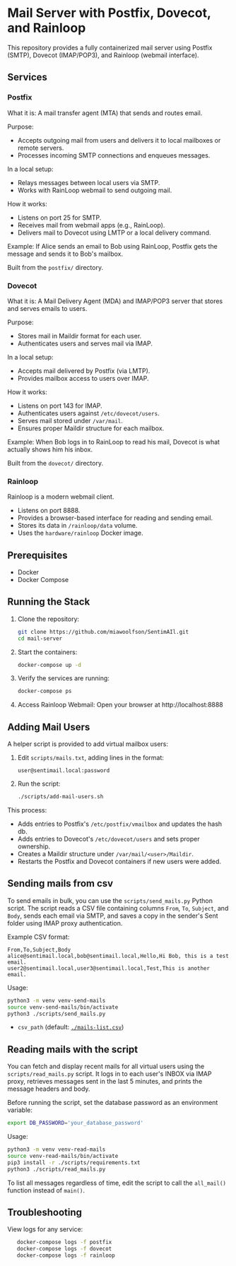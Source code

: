 # Mail Server with Postfix, Dovecot, and Rainloop

This repository provides a fully containerized mail server using Postfix (SMTP), Dovecot (IMAP/POP3), and Rainloop (webmail interface).

## Services

### Postfix

What it is: A mail transfer agent (MTA) that sends and routes email.

Purpose:
- Accepts outgoing mail from users and delivers it to local mailboxes or remote servers.
- Processes incoming SMTP connections and enqueues messages.

In a local setup:
- Relays messages between local users via SMTP.
- Works with RainLoop webmail to send outgoing mail.

How it works:
- Listens on port 25 for SMTP.
- Receives mail from webmail apps (e.g., RainLoop).
- Delivers mail to Dovecot using LMTP or a local delivery command.

Example: If Alice sends an email to Bob using RainLoop, Postfix gets the message and sends it to Bob's mailbox.

Built from the `postfix/` directory.

### Dovecot

What it is: A Mail Delivery Agent (MDA) and IMAP/POP3 server that stores and serves emails to users.

Purpose:
- Stores mail in Maildir format for each user.
- Authenticates users and serves mail via IMAP.

In a local setup:
- Accepts mail delivered by Postfix (via LMTP).
- Provides mailbox access to users over IMAP.

How it works:
- Listens on port 143 for IMAP.
- Authenticates users against `/etc/dovecot/users`.
- Serves mail stored under `/var/mail`.
- Ensures proper Maildir structure for each mailbox.

Example: When Bob logs in to RainLoop to read his mail, Dovecot is what actually shows him his inbox.

Built from the `dovecot/` directory.

### Rainloop
Rainloop is a modern webmail client.
- Listens on port 8888.
- Provides a browser-based interface for reading and sending email.
- Stores its data in `/rainloop/data` volume.
- Uses the `hardware/rainloop` Docker image.

## Prerequisites

- Docker
- Docker Compose

## Running the Stack

1. Clone the repository:
   ```bash
   git clone https://github.com/miawoolfson/SentimAIl.git
   cd mail-server
   ```
2. Start the containers:
   ```bash
   docker-compose up -d
   ```
3. Verify the services are running:
   ```bash
   docker-compose ps
   ```
4. Access Rainloop Webmail:
   Open your browser at http://localhost:8888

## Adding Mail Users

A helper script is provided to add virtual mailbox users:

1. Edit `scripts/mails.txt`, adding lines in the format:
   ```
   user@sentimail.local:password
   ```
2. Run the script:
   ```bash
   ./scripts/add-mail-users.sh
   ```

This process:
- Adds entries to Postfix's `/etc/postfix/vmailbox` and updates the hash db.
- Adds entries to Dovecot's `/etc/dovecot/users` and sets proper ownership.
- Creates a Maildir structure under `/var/mail/<user>/Maildir`.
- Restarts the Postfix and Dovecot containers if new users were added.

## Sending mails from csv

To send emails in bulk, you can use the `scripts/send_mails.py` Python script. The script reads a CSV file containing columns `From`, `To`, `Subject`, and `Body`, sends each email via SMTP, and saves a copy in the sender's Sent folder using IMAP proxy authentication.

Example CSV format:
```csv
From,To,Subject,Body
alice@sentimail.local,bob@sentimail.local,Hello,Hi Bob, this is a test email.
user2@sentimail.local,user3@sentimail.local,Test,This is another email.
```

Usage:
```bash
python3 -m venv venv-send-mails
source venv-send-mails/bin/activate 
python3 ./scripts/send_mails.py
```
- `csv_path` (default: [`./mails-list.csv`](./mails-list.csv))

## Reading mails with the script

You can fetch and display recent mails for all virtual users using the `scripts/read_mails.py` script. It logs in to each user's INBOX via IMAP proxy, retrieves messages sent in the last 5 minutes, and prints the message headers and body.

Before running the script, set the database password as an environment variable:
```bash
export DB_PASSWORD='your_database_password'
```

Usage:
```bash
python3 -m venv venv-read-mails
source venv-read-mails/bin/activate 
pip3 install -r ./scripts/requirements.txt
python3 ./scripts/read_mails.py
```

To list all messages regardless of time, edit the script to call the `all_mail()` function instead of `main()`.

## Troubleshooting

View logs for any service:
```bash
   docker-compose logs -f postfix
   docker-compose logs -f dovecot
   docker-compose logs -f rainloop
